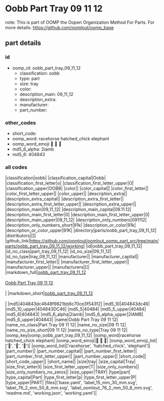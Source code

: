 # Oobb Part Tray 09 11 12  

note: This is part of OOMP the Oopen Organization Method For Parts. For more details: https://github.com/oomlout/oomp_base

##  part details





### id
* oomp_id: oobb_part_tray_09_11_12
  * classification: oobb
  * type: part
  * size: tray
  * color: 
  * description_main: 09_11_12
  * description_extra: 
  * manufacturer: 
  * part_number: 

### other_codes
* short_code: 
* oomp_word: racehorse hatched_chick elephant
* oomp_word_emoji :racehorse: :hatched_chick: :elephant:
* md5_6_alpha: 2iamb
* md5_6: 404843

### all codes 
|classification|oobb|
|classification_capital|Oobb|
|classification_first_letter|o|
|classification_first_letter_upper|O|
|classification_upper|OOBB|
|color||
|color_capital||
|color_first_letter||
|color_first_letter_upper||
|color_upper||
|description_extra||
|description_extra_capital||
|description_extra_first_letter||
|description_extra_first_letter_upper||
|description_extra_upper||
|description_main|09_11_12|
|description_main_capital|09.11.12|
|description_main_first_letter|0|
|description_main_first_letter_upper|0|
|description_main_upper|09_11_12|
|description_only_numbers|091112|
|description_only_numbers_short|91k|
|description_or_color|91k|
|description_or_color_upper|91K|
|directory|parts/oobb_part_tray_09_11_12|
|distributors|[]|
|github_link|https://github.com/oomlout/oomlout_oomp_part_src/tree/main/parts/oobb_part_tray_09_11_12/working|
|id|oobb_part_tray_09_11_12|
|id_no_class|part_tray_09_11_12|
|id_no_size|09_11_12|
|id_no_type|tray_09_11_12|
|manufacturer||
|manufacturer_capital||
|manufacturer_first_letter||
|manufacturer_first_letter_upper||
|manufacturer_upper||
|manufacturers|[]|
|markdown_full|[oobb_part_tray_09_11_12](https://github.com/oomlout/oomlout_oomp_part_src/tree/main/parts/oobb_part_tray_09_11_12/working)<br>[](https://github.com/oomlout/oomlout_oomp_part_src/tree/main/parts/oobb_part_tray_09_11_12/working)<br>[Oobb Part Tray 09 11 12](https://github.com/oomlout/oomlout_oomp_part_src/tree/main/parts/oobb_part_tray_09_11_12/working)<br><br>|
|markdown_short|[oobb_part_tray_09_11_12](https://github.com/oomlout/oomlout_oomp_part_src/tree/main/parts/oobb_part_tray_09_11_12/working)<br><br>|
|md5|404843dc4648f9821bb6c70ce3f543f2|
|md5_10|404843dc46|
|md5_10_upper|404843DC46|
|md5_5|40484|
|md5_5_upper|40484|
|md5_6|404843|
|md5_6_alpha|2iamb|
|md5_6_alpha_upper|2IAMB|
|md5_6_upper|404843|
|name|Oobb Part Tray 09 11 12|
|name_no_class|Part Tray 09 11 12|
|name_no_size|09 11 12|
|name_no_size_short|09 11 12|
|name_no_type|Tray 09 11 12|
|oomp_key|oomp_oobb_part_tray_09_11_12|
|oomp_word|racehorse hatched_chick elephant|
|oomp_word_emoji|:racehorse: :hatched_chick: :elephant:|
|oomp_word_emoji_list|[':racehorse:', ':hatched_chick:', ':elephant:']|
|oomp_word_list|['racehorse', 'hatched_chick', 'elephant']|
|part_number||
|part_number_capital||
|part_number_first_letter||
|part_number_first_letter_upper||
|part_number_upper||
|short_code||
|short_code_upper||
|short_name||
|size|tray|
|size_capital|Tray|
|size_first_letter|t|
|size_first_letter_upper|T|
|size_only_numbers||
|size_only_numbers_no_zeros||
|size_upper|TRAY|
|type|part|
|type_capital|Part|
|type_first_letter|p|
|type_first_letter_upper|P|
|type_upper|PART|
|files|['base.yaml', 'label_15_mm_30_mm.svg', 'label_76_2_mm_50_8_mm.svg', 'label_oomlout_76_2_mm_50_8_mm.svg', 'readme.md', 'working.json', 'working.yaml']|
